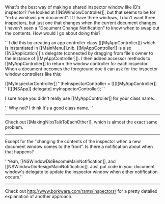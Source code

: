 What's the best way of making a shared inspector window like IB's inspector?  I've looked at [[NSWindowController]], but that seems to be for "extra windows per document".  If I have three windows, I don't want three inspectors, but just one that changes when the current document changes.  I haven't seen a "Document Change Notification" to know when to swap out the contents.  How would I go about doing this?

''
I did this by creating an app controller class ([[MyAppController]]) which is instantiated in [[MainMenu]].nib. [[MyAppController]] is also [[NSApplication]]'s delegate (connected by dragging from file's owner to the instance of [[MyAppController]]). I then added accessor methods to [[MyAppController]] to return the window controller for each inspector. When a document becomes the foreground doc it can ask for the inspector window controllers like this:

[[MyInspectorController]] ''theInspectorController = [[([[MyAppController]] '')[[[NSApp]] delegate] myInspectorController];
''

I sure hope you didn't really use [[MyAppController]] for your class name...

''
Why not? I think it's a good class name.
''

----

Check out [[MakingNibsTalkToEachOther]], which is almost the exact same problem.

----

Except for the "changing the contents of the inspector when a new document window comes to the front".  Is there a notification about when that happens?

''Yeah, [[NSWindowDidBecomeMainNotification]], and [[NSWindowDidResignMainNotification]]. Just put code in your document window's delegate to update the inspector window when either notification occurs.''

----

Check out http://www.borkware.com/rants/inspectors/ for a pretty detailed explanation of another approach.